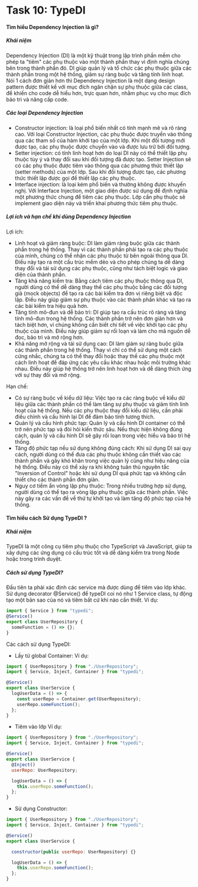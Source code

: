 # Task 10: TypeDI

#### Tìm hiểu Dependency Injection là gì?

##### Khái niệm

Dependency Injection (DI) là một kỹ thuật trong lập trình phần mềm cho phép ta "tiêm" các phụ thuộc vào một thành phần thay vì định nghĩa chúng bên trong thành phần đó. DI giúp quản lý và tổ chức các phụ thuộc giữa các thành phần trong một hệ thống, giảm sự ràng buộc và tăng tính linh hoạt. Nói 1 cách đơn giản hơn thì Dependency Injection là một dạng design pattern được thiết kế với mục đích ngăn chặn sự phụ thuộc giữa các class, để khiến cho code dễ hiểu hơn, trực quan hơn, nhằm phục vụ cho mục đích bảo trì và nâng cấp code.

##### Các loại Dependency Injection

- Constructor injection: là loại phổ biến nhất có tính mạnh mẽ và rõ ràng cao. Với loại Constructor Injection, các phụ thuộc được truyền vào thông qua các tham số của hàm khởi tạo của một lớp. Khi một đối tượng mới được tạo, các phụ thuộc được chuyển vào và được lưu trữ bởi đối tượng.
- Setter injection: có tính linh hoạt hơn do loại DI này có thể thiết lập phụ thuộc tùy ý và thay đổi sau khi đối tượng đã được tạo. Setter Injection sẽ có các phụ thuộc được tiêm vào thông qua các phương thức thiết lập (setter methods) của một lớp. Sau khi đối tượng được tạo, các phương thức thiết lập được gọi để thiết lập các phụ thuộc.
- Interface injection: là loại kém phổ biến và thường không được khuyến nghị. Với Interface Injection, một giao diện được sử dụng để định nghĩa một phương thức chung để tiêm các phụ thuộc. Lớp cần phụ thuộc sẽ implement giao diện này và triển khai phương thức tiêm phụ thuộc.

##### Lợi ích và hạn chế khi dùng Dependency Injection

Lợi ích:

- Linh hoạt và giảm ràng buộc: DI làm giảm ràng buộc giữa các thành phần trong hệ thống. Thay vì các thành phần phải tạo ra các phụ thuộc của mình, chúng có thể nhận các phụ thuộc từ bên ngoài thông qua DI. Điều này tạo ra một cấu trúc mềm dẻo và cho phép chúng ta dễ dàng thay đổi và tái sử dụng các phụ thuộc, cũng như tách biệt logic và giao diện của thành phần.
- Tăng khả năng kiểm tra: Bằng cách tiêm các phụ thuộc thông qua DI, người dùng có thể dễ dàng thay thế các phụ thuộc bằng các đối tượng giả (mock objects) để tạo ra các bài kiểm tra đơn vị riêng biệt và độc lập. Điều này giúp giảm sự phụ thuộc vào các thành phần khác và tạo ra các bài kiểm tra hiệu quả hơn.
- Tăng tính mô-đun và dễ bảo trì: DI giúp tạo ra cấu trúc rõ ràng và tăng tính mô-đun trong hệ thống. Các thành phần trở nên đơn giản hơn và tách biệt hơn, vì chúng không cần biết chi tiết về việc khởi tạo các phụ thuộc của mình. Điều này giúp giảm sự rối loạn và làm cho mã nguồn dễ đọc, bảo trì và mở rộng hơn.
- Khả năng mở rộng và tái sử dụng cao: DI làm giảm sự ràng buộc giữa các thành phần trong hệ thống. Thay vì chỉ có thể sử dụng một cách cứng nhắc, chúng ta có thể thay đổi hoặc thay thế các phụ thuộc một cách linh hoạt để đáp ứng các yêu cầu khác nhau hoặc môi trường khác nhau. Điều này giúp hệ thống trở nên linh hoạt hơn và dễ dàng thích ứng với sự thay đổi và mở rộng.

Hạn chế:

- Có sự ràng buộc về kiểu dữ liệu: Việc tạo ra các ràng buộc về kiểu dữ liệu giữa các thành phần có thể làm tăng sự phụ thuộc và giảm tính linh hoạt của hệ thống. Nếu các phụ thuộc thay đổi kiểu dữ liệu, cần phải điều chỉnh và cấu hình lại DI để đảm bảo tính tương thích.
- Quản lý và cấu hình phức tạp: Quản lý và cấu hình DI container có thể trở nên phức tạp và đòi hỏi kiến thức sâu. Nếu thực hiện không đúng cách, quản lý và cấu hình DI sẽ gây rối loạn trong việc hiểu và bảo trì hệ thống.
- Tăng độ phức tạp nếu sử dụng không đúng cách: Khi sử dụng DI sai quy cách, người dùng có thể đưa các phụ thuộc không cần thiết vào các thành phần và gây khó khăn trong việc quản lý cũng như hiệu năng của hệ thống. Điều này có thể xảy ra khi không tuân thủ nguyên tắc "Inversion of Control" hoặc khi sử dụng DI quá phức tạp và không cần thiết cho các thành phần đơn giản.
- Nguy cơ tiềm ẩn vòng lặp phụ thuộc: Trong nhiều trường hợp sử dụng, người dùng có thể tạo ra vòng lặp phụ thuộc giữa các thành phần. Việc này gây ra các vấn đề về thứ tự khởi tạo và làm tăng độ phức tạp của hệ thống.

#### Tìm hiểu cách Sử dụng TypeDI ?

##### Khái niệm

TypeDI là một công cụ tiêm phụ thuộc cho TypeScript và JavaScript, giúp ta xây dựng các ứng dụng có cấu trúc tốt và dễ dàng kiểm tra trong Node hoặc trong trình duyệt.

##### Cách sử dụng TypeDI?

Đầu tiên ta phải xác định các service mà được dùng để tiêm vào lớp khác. Sử dụng decorator @Service() để typeDI coi nó như 1 Service class, tự động tạo một bản sao của nó và tiêm bất cứ khi nào cần thiết.
Ví dụ:

```js
import { Service } from "typedi";
@Service()
export class UserRepository {
  someFunction = () => {};
}
```

Các cách sử dụng TypeDI:

- Lấy từ global Container:
  Ví dụ:

```js
import { UserRepository } from "./UserRepository";
import { Service, Inject, Container } from "typedi";

@Service()
export class UserService {
  logUserData = () => {
    const userRepo = Container.get(UserRepository);
    userRepo.someFunction();
  };
}
```

- Tiêm vào lớp
  Ví dụ:

```js
import { UserRepository } from "./UserRepository";
import { Service, Inject, Container } from "typedi";

@Service()
export class UserService {
  @Inject()
  userRepo: UserRepository;

  logUserData = () => {
    this.userRepo.someFunction();
  };
}
```

- Sử dụng Constructor:

```js
import { UserRepository } from "./UserRepository";
import { Service, Inject, Container } from "typedi";

@Service()
export class UserService {

  constructor(public userRepo: UserRepository) {}

  logUserData = () => {
    this.userRepo.someFunction();
  };
}
```
